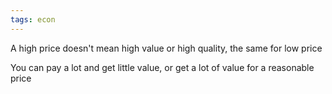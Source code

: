```yaml
---
tags: econ
---
```


A high price doesn't mean high value or high quality, the same for low price 

You can pay a lot and get little value, or get a lot of value for a reasonable price 

